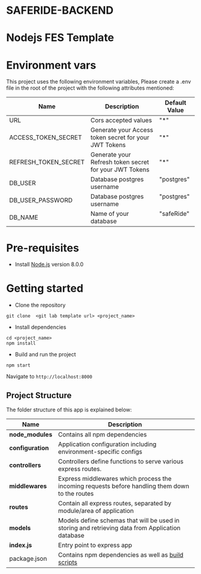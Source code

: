 # SAFERIDE-BACKEND

# Nodejs FES Template

# Environment vars
This project uses the following environment variables, Please create a .env file in the root of the project with the following attributes mentioned:

| Name                          | Description                         | Default Value                                  |
| ----------------------------- | ------------------------------------| -----------------------------------------------|
|URL                           | Cors accepted values                | "*"                                            |
|ACCESS_TOKEN_SECRET                           | Generate your Access token secret for your JWT Tokens               | "*"                                            |
|REFRESH_TOKEN_SECRET                             | Generate your Refresh token secret for your JWT Tokens               | "*"                                            |
|DB_USER                           | Database postgres username               | "postgres"                                            |
|DB_USER_PASSWORD                           | Database postgres username                | "postgres"                                            |
|DB_NAME                           | Name of your database               | "safeRide"                                            |


# Pre-requisites
- Install [Node.js](https://nodejs.org/en/) version 8.0.0


# Getting started
- Clone the repository
```
git clone  <git lab template url> <project_name>
```
- Install dependencies
```
cd <project_name>
npm install
```
- Build and run the project
```
npm start
```
  Navigate to `http://localhost:8000`

## Project Structure
The folder structure of this app is explained below:

| Name | Description |
| ------------------------ | --------------------------------------------------------------------------------------------- |
| **node_modules**         | Contains all  npm dependencies                                                            |
| **configuration**        | Application configuration including environment-specific configs 
| **controllers**          | Controllers define functions to serve various express routes. 
| **middlewares**          | Express middlewares which process the incoming requests before handling them down to the routes
| **routes**               | Contain all express routes, separated by module/area of application                       
| **models**               | Models define schemas that will be used in storing and retrieving data from Application database  |
| **index.js**               | Entry point to express app                                                               |
| package.json             | Contains npm dependencies as well as [build scripts](#what-if-a-library-isnt-on-definitelytyped)   | 
